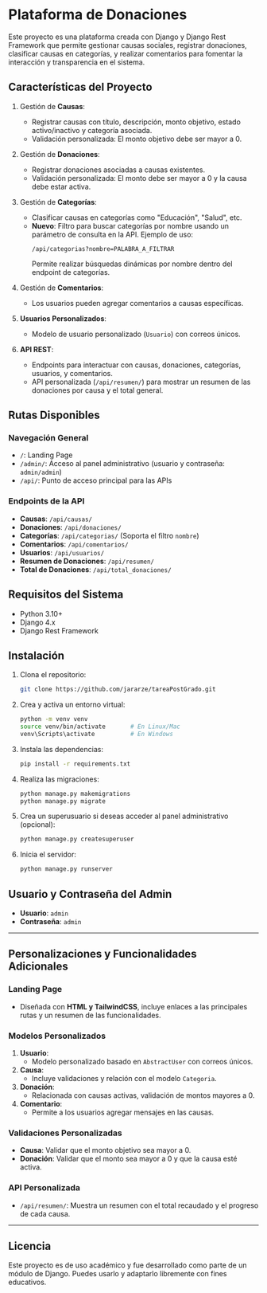 # Plataforma de Donaciones

Este proyecto es una plataforma creada con Django y Django Rest Framework que permite gestionar causas sociales, registrar donaciones, clasificar causas en categorías, y realizar comentarios para fomentar la interacción y transparencia en el sistema.

## **Características del Proyecto**
1. Gestión de **Causas**:
    - Registrar causas con título, descripción, monto objetivo, estado activo/inactivo y categoría asociada.
    - Validación personalizada: El monto objetivo debe ser mayor a 0.

2. Gestión de **Donaciones**:
    - Registrar donaciones asociadas a causas existentes.
    - Validación personalizada: El monto debe ser mayor a 0 y la causa debe estar activa.

3. Gestión de **Categorías**:
   - Clasificar causas en categorías como "Educación", "Salud", etc.
   - **Nuevo**: Filtro para buscar categorías por nombre usando un parámetro de consulta en la API. Ejemplo de uso:
     ```
     /api/categorias?nombre=PALABRA_A_FILTRAR
     ```
     Permite realizar búsquedas dinámicas por nombre dentro del endpoint de categorías.

4. Gestión de **Comentarios**:
    - Los usuarios pueden agregar comentarios a causas específicas.

5. **Usuarios Personalizados**:
    - Modelo de usuario personalizado (`Usuario`) con correos únicos.

6. **API REST**:
    - Endpoints para interactuar con causas, donaciones, categorías, usuarios, y comentarios.
    - API personalizada (`/api/resumen/`) para mostrar un resumen de las donaciones por causa y el total general.

## **Rutas Disponibles**
### Navegación General
- `/`: Landing Page
- `/admin/`: Acceso al panel administrativo (usuario y contraseña: `admin/admin`)
- `/api/`: Punto de acceso principal para las APIs

### Endpoints de la API
- **Causas**: `/api/causas/`
- **Donaciones**: `/api/donaciones/`
- **Categorías**: `/api/categorias/` (Soporta el filtro `nombre`)
- **Comentarios**: `/api/comentarios/`
- **Usuarios**: `/api/usuarios/`
- **Resumen de Donaciones**: `/api/resumen/`
- **Total de Donaciones**: `/api/total_donaciones/`

## **Requisitos del Sistema**
- Python 3.10+
- Django 4.x
- Django Rest Framework

## **Instalación**
1. Clona el repositorio:
   ```bash
   git clone https://github.com/jararze/tareaPostGrado.git
2. Crea y activa un entorno virtual:
    ```bash
    python -m venv venv
    source venv/bin/activate       # En Linux/Mac
    venv\Scripts\activate          # En Windows
    ```
3. Instala las dependencias:
    ```bash
    pip install -r requirements.txt
    ```

4. Realiza las migraciones:
    ```bash
    python manage.py makemigrations
    python manage.py migrate
    ```

5. Crea un superusuario si deseas acceder al panel administrativo (opcional):
    ```bash
    python manage.py createsuperuser
    ```

6. Inicia el servidor:
    ```bash
    python manage.py runserver
    ```


## **Usuario y Contraseña del Admin**
- **Usuario**: `admin`
- **Contraseña**: `admin`

---

## **Personalizaciones y Funcionalidades Adicionales**

### **Landing Page**
- Diseñada con **HTML y TailwindCSS**, incluye enlaces a las principales rutas y un resumen de las funcionalidades.

### **Modelos Personalizados**
1. **Usuario**:
    - Modelo personalizado basado en `AbstractUser` con correos únicos.
2. **Causa**:
    - Incluye validaciones y relación con el modelo `Categoria`.
3. **Donación**:
    - Relacionada con causas activas, validación de montos mayores a 0.
4. **Comentario**:
    - Permite a los usuarios agregar mensajes en las causas.

### **Validaciones Personalizadas**
- **Causa**: Validar que el monto objetivo sea mayor a 0.
- **Donación**: Validar que el monto sea mayor a 0 y que la causa esté activa.

### **API Personalizada**
- `/api/resumen/`: Muestra un resumen con el total recaudado y el progreso de cada causa.

---

## **Licencia**
Este proyecto es de uso académico y fue desarrollado como parte de un módulo de Django. Puedes usarlo y adaptarlo libremente con fines educativos.
